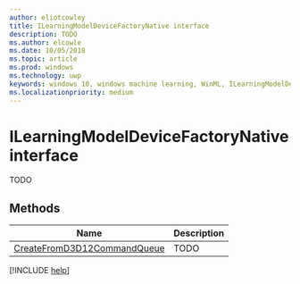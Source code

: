 ```yaml
---
author: eliotcowley
title: ILearningModelDeviceFactoryNative interface
description: TODO
ms.author: elcowle
ms.date: 10/05/2018
ms.topic: article
ms.prod: windows
ms.technology: uwp
keywords: windows 10, windows machine learning, WinML, ILearningModelDeviceFactoryNative
ms.localizationpriority: medium
---
```


# ILearningModelDeviceFactoryNative interface

TODO

## Methods

| Name | Description |
|------|-------------|
| [CreateFromD3D12CommandQueue]() | TODO |

[!INCLUDE [help](../includes/get-help.md)]